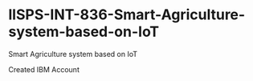 # llSPS-INT-836-Smart-Agriculture-system-based-on-IoT
Smart Agriculture system based on IoT



Created IBM Account
